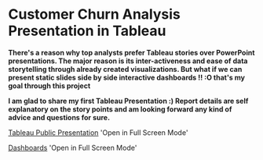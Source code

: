 # Customer Churn Analysis Presentation in Tableau

**There's a reason why top analysts prefer Tableau stories over PowerPoint presentations.
The major reason is its inter-activeness and ease of data storytelling through already created visualizations.
But what if we can present static slides side by side interactive dashboards !! :O that's my goal through this project**

**I am glad to share my first Tableau Presentation :)
Report details are self explanatory on the story points and am looking forward any kind of advice and questions for sure.**

[Tableau Public Presentation](https://public.tableau.com/app/profile/amiribrahimtag/viz/AnalyzingCustomerChurnReport/ChurnAnalysis) 'Open in Full Screen Mode'

[Dashboards](https://public.tableau.com/app/profile/amiribrahimtag/viz/CurstomerAnalysisDashboards/ChurnAnalysisDashboards) 'Open in Full Screen Mode'
